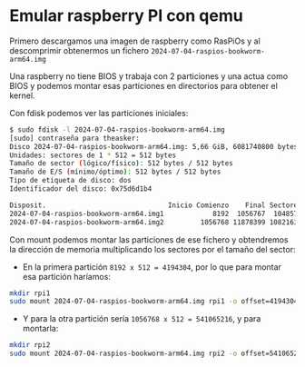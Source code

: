 # Emular raspberry PI con qemu

Primero descargamos una imagen de raspberry como RasPiOs y al descomprimir obtenermos un fichero `2024-07-04-raspios-bookworm-arm64.img`

Una raspberry no tiene BIOS y trabaja con 2 particiones y una actua como BIOS y podemos montar esas particiones en directorios para obtener el kernel.

Con fdisk podemos ver las particiones iniciales:
```bash
$ sudo fdisk -l 2024-07-04-raspios-bookworm-arm64.img 
[sudo] contraseña para theasker: 
Disco 2024-07-04-raspios-bookworm-arm64.img: 5,66 GiB, 6081740800 bytes, 11878400 sectores
Unidades: sectores de 1 * 512 = 512 bytes
Tamaño de sector (lógico/físico): 512 bytes / 512 bytes
Tamaño de E/S (mínimo/óptimo): 512 bytes / 512 bytes
Tipo de etiqueta de disco: dos
Identificador del disco: 0x75d6d1b4

Disposit.                              Inicio Comienzo    Final Sectores Tamaño Id Tipo
2024-07-04-raspios-bookworm-arm64.img1            8192  1056767  1048576   512M  c W95 FAT32 (LBA)
2024-07-04-raspios-bookworm-arm64.img2         1056768 11878399 10821632   5,2G 83 Linux
```

Con mount podemos montar las particiones de ese fichero y obtendremos la dirección de memoria multiplicando los sectores por el tamaño del sector:
 * En la primera partición `8192 x 512 = 4194304`, por lo que para montar esa partición haríamos:
 ```bash
 mkdir rpi1
 sudo mount 2024-07-04-raspios-bookworm-arm64.img rpi1 -o offset=4194304
 ```
 * Y para la otra partición sería `1056768 x 512 = 541065216`, y para montarla:
 ```bash
 mkdir rpi2
 sudo mount 2024-07-04-raspios-bookworm-arm64.img rpi2 -o offset=541065216
 ```